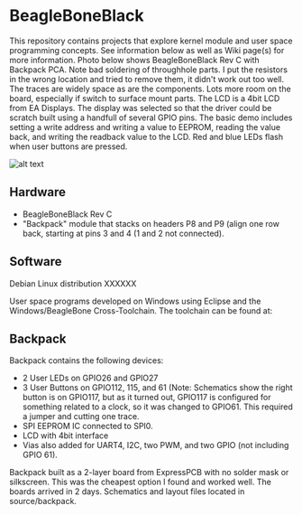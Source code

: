 # BeagleBoneBlack
This repository contains projects that explore kernel module and user space programming concepts.  See information below as well as Wiki page(s) for more information.  Photo below shows BeagleBoneBlack Rev C with Backpack PCA.  Note bad soldering of throughhole parts.  I put the resistors in the wrong location and tried to remove them, it didn't work out too well.  The traces are widely space as are the components.  Lots more room on the board, especially if switch to surface mount parts.  The LCD is a 4bit LCD from EA Displays.  The display was selected so that the driver could be scratch built using a handfull of several GPIO pins.  The basic demo includes setting a write address and writing a value to EEPROM, reading the value back, and writing the readback value to the LCD.  Red and blue LEDs flash when user buttons are pressed. 

![alt text](https://raw.githubusercontent.com/danaolcott/BeagleBone/master/source/photos/beagleboneblack_demo2.jpg)


Hardware
--------
- BeagleBoneBlack Rev C
- "Backpack" module that stacks on headers P8 and P9 (align one row back, starting at pins 3 and 4 (1 and 2 not connected).


Software
--------
Debian Linux distribution XXXXXX

User space programs developed on Windows using Eclipse and the Windows/BeagleBone Cross-Toolchain.  The toolchain can be found at:



Backpack
-----------
Backpack contains the following devices:
- 2 User LEDs on GPIO26 and GPIO27
- 3 User Buttons on GPIO112, 115, and 61 (Note: Schematics show the right button is on GPIO117, but as it turned out, GPIO117 is configured for something related to a clock, so it was changed to GPIO61.  This required a jumper and cutting one trace.
- SPI EEPROM IC connected to SPI0.
- LCD with 4bit interface
- Vias also added for UART4, I2C, two PWM, and two GPIO (not including GPIO 61).

Backpack built as a 2-layer board from ExpressPCB with no solder mask or silkscreen.  This was the cheapest option I found and worked well.  The boards arrived in 2 days.  Schematics and layout files located in source/backpack.
